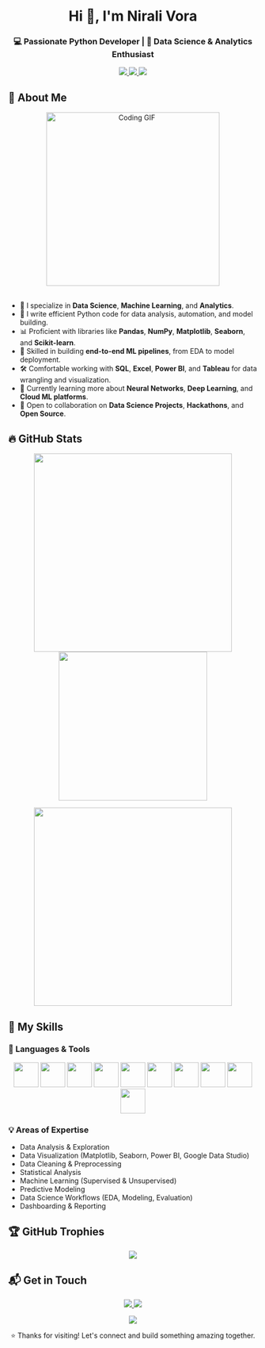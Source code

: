 <h1 align="center">Hi 👋, I'm Nirali Vora </h1>
<h3 align="center">💻 Passionate Python Developer | 🎯 Data Science & Analytics Enthusiast</h3>

<p align="center">
  <a href="https://github.com/nirali-vora" target="_blank">
    <img src="https://img.shields.io/badge/GitHub-nirali--vora-181717?style=flat&logo=github" />
  </a>
  <a href="https://www.linkedin.com/in/nirali-vora/" target="_blank">
    <img src="https://img.shields.io/badge/LinkedIn-nirali--vora-0A66C2?style=flat&logo=linkedin&logoColor=white" />
  </a>
  <a href="mailto:nirali.vora@gmail.com" target="_blank">
    <img src="https://img.shields.io/badge/Email-nirali.vora@gmail.com-D14836?style=flat&logo=gmail&logoColor=white" />
  </a>
</p>

## 🚀 About Me

<div align="center">
  <img src="https://media.giphy.com/media/qgQUggAC3Pfv687qPC/giphy.gif" width="350" alt="Coding GIF" />
</div>

<br/>

- 🧪 I specialize in **Data Science**, **Machine Learning**, and **Analytics**.
- 🐍 I write efficient Python code for data analysis, automation, and model building.
- 📊 Proficient with libraries like **Pandas**, **NumPy**, **Matplotlib**, **Seaborn**, and **Scikit-learn**.
- 🧠 Skilled in building **end-to-end ML pipelines**, from EDA to model deployment.
- 🛠️ Comfortable working with **SQL**, **Excel**, **Power BI**, and **Tableau** for data wrangling and visualization.
- 🌱 Currently learning more about **Neural Networks**, **Deep Learning**, and **Cloud ML platforms**.
- 🤝 Open to collaboration on **Data Science Projects**, **Hackathons**, and **Open Source**.


## 🔥 GitHub Stats

<p align="center">
  <img src="https://github-readme-stats.vercel.app/api?username=nirali-vora&show_icons=true&theme=radical&count_private=true" width="400" />
  <img src="https://github-readme-stats.vercel.app/api/top-langs/?username=nirali-vora&layout=compact&theme=radical" width="300" />
</p>

<p align="center">
  <img src="https://streak-stats.demolab.com/?user=nirali-vora&theme=radical" width="400"/>
</p>

## 🧠 My Skills

### 🚀 Languages & Tools
<p align="center">
  <img src="https://cdn.jsdelivr.net/gh/devicons/devicon/icons/python/python-original.svg" width="50" height="50" />
  <img src="https://cdn.jsdelivr.net/gh/devicons/devicon/icons/git/git-original.svg" width="50" height="50" />
  <img src="https://cdn.jsdelivr.net/gh/devicons/devicon/icons/github/github-original.svg" width="50" height="50" />
  <img src="https://cdn.jsdelivr.net/gh/devicons/devicon/icons/postgresql/postgresql-original.svg" width="50" height="50" />
  <img src="https://cdn.jsdelivr.net/gh/devicons/devicon/icons/mysql/mysql-original.svg" width="50" height="50" />
  <img src="https://cdn.jsdelivr.net/gh/devicons/devicon/icons/jupyter/jupyter-original.svg" width="50" height="50" />
  <img src="https://cdn.jsdelivr.net/gh/devicons/devicon/icons/pandas/pandas-original.svg" width="50" height="50" />
  <img src="https://cdn.jsdelivr.net/gh/devicons/devicon/icons/numpy/numpy-original.svg" width="50" height="50" />
  <img src="https://cdn.jsdelivr.net/gh/devicons/devicon/icons/seaborn/seaborn-original.svg" width="50" height="50" />
  <img src="https://cdn.jsdelivr.net/gh/devicons/devicon/icons/matplotlib/matplotlib-original.svg" width="50" height="50" />
</p>

### 💡 Areas of Expertise
- Data Analysis & Exploration
- Data Visualization (Matplotlib, Seaborn, Power BI, Google Data Studio)
- Data Cleaning & Preprocessing
- Statistical Analysis
- Machine Learning (Supervised & Unsupervised)
- Predictive Modeling
- Data Science Workflows (EDA, Modeling, Evaluation)
- Dashboarding & Reporting

## 🏆 GitHub Trophies

<p align="center">
  <img src="https://github-profile-trophy.vercel.app/?username=nirali-vora&theme=radical&column=7&margin-w=5&margin-h=5" />
</p>

## 📬 Get in Touch

<p align="center">
  <a href="https://www.linkedin.com/in/nirali-vora/">
    <img src="https://img.shields.io/badge/LinkedIn-Connect-blue?style=for-the-badge&logo=linkedin" />
  </a>
  <a href="mailto:nirali.vora@gmail.com">
    <img src="https://img.shields.io/badge/Email-Contact-red?style=for-the-badge&logo=gmail" />
  </a>
</p>

<p align="center">
  <img src="https://komarev.com/ghpvc/?username=nirali-vora&label=Profile%20views&color=dc143c&style=flat" />
</p>

<p align="center">
  ⭐️ Thanks for visiting! Let's connect and build something amazing together.
</p>
